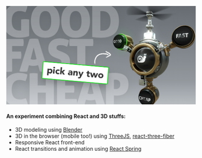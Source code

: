 ![](public/good-fast-cheap-social.jpg)

#### An experiment combining React and 3D stuffs: 

<ul>
   <li>3D modeling using <a href="https://www.blender.org/" target="_blank" rel="noreferrer noopener">Blender</a></li>
   <li>3D in the browser (mobile too!) using <a href="https://threejs.org/" target="_blank" rel="noreferrer noopener">ThreeJS</a>, <a href="https://github.com/react-spring/react-three-fiber" target="_blank" rel="noreferrer noopener">react-three-fiber</a></li>
   <li>Responsive React front-end</li>
   <li>React transitions and animation using <a href="https://www.react-spring.io/" target="_blank" rel="noreferrer noopener">React Spring</a></li>
</ul>
